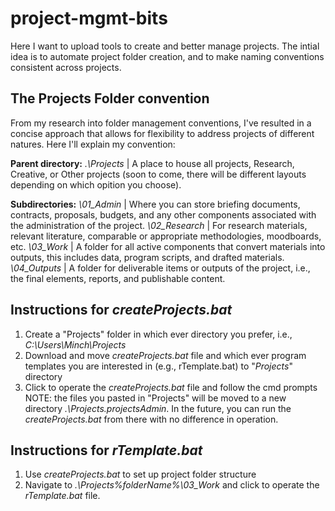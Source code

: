 # project-mgmt-bits
Here I want to upload tools to create and better manage projects. The intial idea is to automate project folder creation, and to make naming conventions consistent across projects. 

## The Projects Folder convention
From my research into folder management conventions, I've resulted in a concise approach that allows for flexibility to address projects of different natures. Here I'll explain my convention:

**Parent directory:**
_.\Projects_ | A place to house all projects, Research, Creative, or Other projects (soon to come, there will be different layouts depending on which opition you choose). 

**Subdirectories:**
_\01_Admin_ | Where you can store briefing documents, contracts, proposals, budgets, and any other components associated with the administration of the project. 
_\02_Research_ | For research materials, relevant literature, comparable or appropriate methodologies, moodboards, etc.
_\03_Work_ | A folder for all active components that convert materials into outputs, this includes data, program scripts, and drafted materials.
_\04_Outputs_ | A folder for deliverable items or outputs of the project, i.e., the final elements, reports, and publishable content.

## Instructions for _createProjects.bat_
1. Create a "Projects" folder in which ever directory you prefer, i.e., _C:\Users\Minch\Projects_
2. Download and move _createProjects.bat_ file and which ever program templates you are interested in (e.g., rTemplate.bat) to "_Projects_" directory
3. Click to operate the _createProjects.bat_ file and follow the cmd prompts
NOTE: the files you pasted in "Projects" will be moved to a new directory _.\Projects\.projectsAdmin_. In the future, you can run the _createProjects.bat_ from there with no difference in operation.

## Instructions for _rTemplate.bat_
1. Use _createProjects.bat_ to set up project folder structure
2. Navigate to _.\Projects\%folderName%\03_Work_ and click to operate the _rTemplate.bat_ file.
